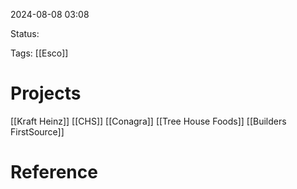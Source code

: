 
2024-08-08 03:08

Status:

Tags: 
[[Esco]]
# Projects

[[Kraft Heinz]]
[[CHS]]
[[Conagra]]
[[Tree House Foods]]
[[Builders FirstSource]]

# Reference
